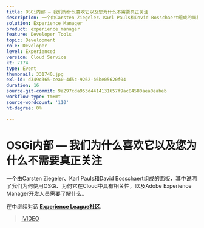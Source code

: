```yaml
---
title: OSGi内部 — 我们为什么喜欢它以及您为什么不需要真正关注
description: 一个由Carsten Ziegeler、Karl Pauls和David Bosschaert组成的面板，其中说明了我们为何使用OSGi、为何它在Cloud中具有相关性，以及Adobe Experience Manager开发人员需要了解什么。 此会话作为Adobe Developers Live内容活动的一部分提供。
solution: Experience Manager
product: experience manager
feature: Developer Tools
topic: Development
role: Developer
level: Experienced
version: Cloud Service
kt: 7174
type: Event
thumbnail: 331740.jpg
exl-id: d349c365-cea0-4d5c-9262-b6be05620f04
duration: 16
source-git-commit: 9a297cda953d4414131657f9ac84580aea0eabeb
workflow-type: tm+mt
source-wordcount: '110'
ht-degree: 0%

---
```


# OSGi内部 — 我们为什么喜欢它以及您为什么不需要真正关注

一个由Carsten Ziegeler、Karl Pauls和David Bosschaert组成的面板，其中说明了我们为何使用OSGi、为何它在Cloud中具有相关性，以及Adobe Experience Manager开发人员需要了解什么。

在中继续对话 **[Experience League社区](https://adobe.ly/36Yd3v6)**.

>[!VIDEO](https://video.tv.adobe.com/v/331740/?quality=12&learn=on&hidetitle=true)
